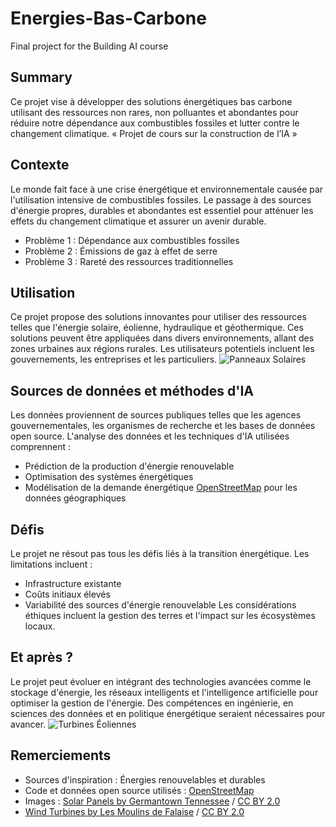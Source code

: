 # Energies-Bas-Carbone

Final project for the Building AI course

## Summary

Ce projet vise à développer des solutions énergétiques bas carbone utilisant des ressources non rares, non polluantes et abondantes pour réduire notre dépendance aux combustibles fossiles et lutter contre le changement climatique.
« Projet de cours sur la construction de l’IA »

## Contexte
Le monde fait face à une crise énergétique et environnementale causée par l'utilisation intensive de combustibles fossiles. Le passage à des sources d'énergie propres, durables et abondantes est essentiel pour atténuer les effets du changement climatique et assurer un avenir durable.
- Problème 1 : Dépendance aux combustibles fossiles
- Problème 2 : Émissions de gaz à effet de serre
- Problème 3 : Rareté des ressources traditionnelles

## Utilisation
Ce projet propose des solutions innovantes pour utiliser des ressources telles que l'énergie solaire, éolienne, hydraulique et géothermique. Ces solutions peuvent être appliquées dans divers environnements, allant des zones urbaines aux régions rurales. Les utilisateurs potentiels incluent les gouvernements, les entreprises et les particuliers.
![Panneaux Solaires](https://upload.wikimedia.org/wikipedia/commons/2/27/Rooftop_Solar_Panel_and_Gas_Meter_in_Germantown_Tennessee.jpg)

## Sources de données et méthodes d'IA
Les données proviennent de sources publiques telles que les agences gouvernementales, les organismes de recherche et les bases de données open source. L'analyse des données et les techniques d'IA utilisées comprennent :
- Prédiction de la production d'énergie renouvelable
- Optimisation des systèmes énergétiques
- Modélisation de la demande énergétique
[OpenStreetMap](https://www.openstreetmap.org) pour les données géographiques

## Défis
Le projet ne résout pas tous les défis liés à la transition énergétique. Les limitations incluent :
- Infrastructure existante
- Coûts initiaux élevés
- Variabilité des sources d'énergie renouvelable
Les considérations éthiques incluent la gestion des terres et l'impact sur les écosystèmes locaux.

## Et après ?
Le projet peut évoluer en intégrant des technologies avancées comme le stockage d'énergie, les réseaux intelligents et l'intelligence artificielle pour optimiser la gestion de l'énergie. Des compétences en ingénierie, en sciences des données et en politique énergétique seraient nécessaires pour avancer.
![Turbines Éoliennes](https://upload.wikimedia.org/wikipedia/commons/4/4b/Les_Moulins_de_Falaise.JPG)

## Remerciements
- Sources d'inspiration : Énergies renouvelables et durables
- Code et données open source utilisés : [OpenStreetMap](https://www.openstreetmap.org)
- Images : [Solar Panels by Germantown Tennessee](https://upload.wikimedia.org/wikipedia/commons/2/27/Rooftop_Solar_Panel_and_Gas_Meter_in_Germantown_Tennessee.jpg) / [CC BY 2.0](https://creativecommons.org/licenses/by/2.0)
- [Wind Turbines by Les Moulins de Falaise](https://upload.wikimedia.org/wikipedia/commons/4/4b/Les_Moulins_de_Falaise.JPG) / [CC BY 2.0](https://creativecommons.org/licenses/by/2.0)
